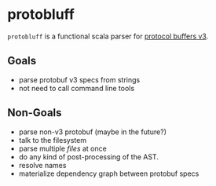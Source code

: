 # protobluff

`protobluff` is a functional scala parser for [protocol buffers
v3][protov3].

## Goals

- parse protobuf v3 specs from strings
- not need to call command line tools


## Non-Goals

- parse non-v3 protobuf (maybe in the future?)
- talk to the filesystem
- parse multiple _files_ at once
- do any kind of post-processing of the AST.
- resolve names
- materialize dependency graph between protobuf specs

[protov3]: https://developers.google.com/protocol-buffers/docs/reference/proto3-spec
[Skeuomorph]: https://github.com/higherkindness/skeuomorph
